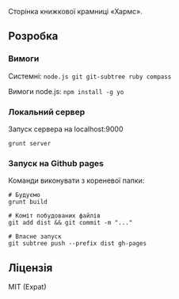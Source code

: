 Сторінка книжкової крамниці «Хармс».


## Розробка

### Вимоги

Системні: `node.js git git-subtree ruby compass`

Вимоги node.js: `npm install -g yo`

### Локальний сервер

Запуск сервера на localhost:9000

    grunt server

### Запуск на Github pages

Команди виконувати з кореневої папки:

    # Будуємо
    grunt build

    # Коміт побудованих файлів
    git add dist && git commit -m "..."

    # Власне запуск
    git subtree push --prefix dist gh-pages

## Ліцензія

MIT (Expat)



